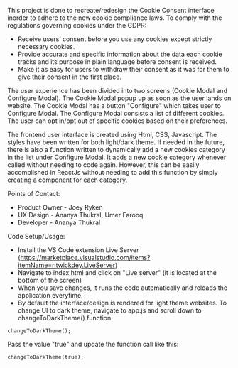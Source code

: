 This project is done to recreate/redesign the Cookie Consent interface inorder to adhere to the new cookie compliance laws. To comply with the regulations governing cookies under the GDPR:

- Receive users’ consent before you use any cookies except strictly necessary cookies.
- Provide accurate and specific information about the data each cookie tracks and its purpose in plain language before consent is received.
- Make it as easy for users to withdraw their consent as it was for them to give their consent in the first place.

The user experience has been divided into two screens (Cookie Modal and Configure Modal). The Cookie Modal popup up as soon as the user lands on website. The Cookie Modal has a button "Configure" which takes user to Configure Modal. The Configure Modal consists a list of different cookies. The user can opt in/opt out of specific cookies based on their preferences.

The frontend user interface is created using Html, CSS, Javascript. The styles have been written for both light/dark theme. If needed in the future, there is also a function written to dynamically add a new cookies category in the list under Configure Modal. It adds a new cookie category whenever called without needing to code again. However, this can be easily accomplished in ReactJs without needing to add this function by simply creating a component for each category.

Points of Contact:

- Product Owner - Joey Ryken
- UX Design - Ananya Thukral, Umer Farooq
- Developer - Ananya Thukral

Code Setup/Usage:

- Install the VS Code extension Live Server (https://marketplace.visualstudio.com/items?itemName=ritwickdey.LiveServer)
- Navigate to index.html and click on "Live server" (it is located at the bottom of the screen)
- When you save changes, it runs the code automatically and reloads the application everytime.
- By default the interface/design is rendered for light theme websites. To change UI to dark theme, navigate to app.js and scroll down to changeToDarkTheme() function.

```
changeToDarkTheme();
```

Pass the value "true" and update the function call like this:

```
changeToDarkTheme(true);
```
